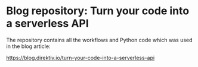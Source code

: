 # Blog repository: Turn your code into a serverless API

The repository contains all the workflows and Python code which was used in the blog article:

https://blog.direktiv.io/turn-your-code-into-a-serverless-api
